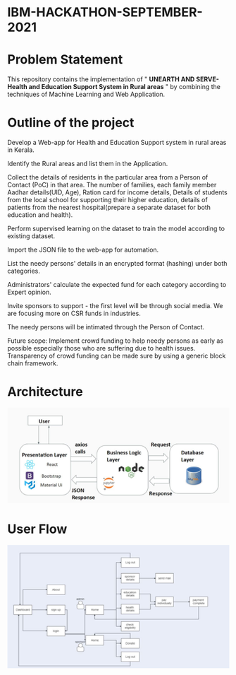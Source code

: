 # IBM-HACKATHON-SEPTEMBER-2021

# Problem Statement 

This repository contains the implementation of " **UNEARTH AND SERVE-Health and Education Support System in Rural areas** " by combining the techniques of Machine Learning and Web Application.

# Outline of the project

Develop a Web-app for Health and Education Support system in rural areas in Kerala.

Identify the Rural areas and list them in the Application.

Collect the details of residents in the particular area from a Person of Contact (PoC) in that area. The number of families, each family member Aadhar details(UID, Age), Ration card for income details, Details of students from the local school for supporting their higher education, details of patients from the nearest hospital(prepare a separate dataset for both education and health).

Perform supervised learning on the dataset to train the model according to existing dataset.

Import the JSON file to the web-app for automation.

List the needy persons' details in an encrypted format (hashing) under both categories.

Administrators' calculate the expected fund for each category according to Expert opinion.

Invite sponsors to support - the first level will be through social media. We are focusing more on CSR funds in industries.

The needy persons will be intimated through the Person of Contact.

Future scope: Implement crowd funding to help needy persons as early as possible especially those who are suffering due to health issues. Transparency of crowd funding can be made sure by using a generic block chain framework.

# Architecture
![](src/assets/images/a.JPG)
# User Flow
![](src/assets/images/u.JPG)
 

